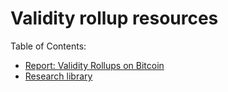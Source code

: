 # Validity rollup resources

Table of Contents:
- [Report: Validity Rollups on Bitcoin](validity_rollups_on_bitcoin.md)
- [Research library](library.md)
